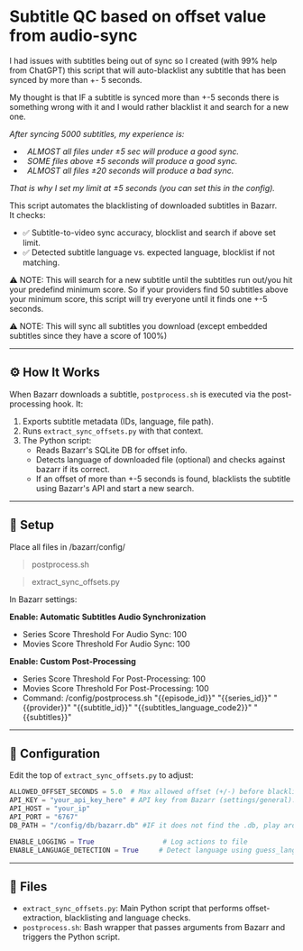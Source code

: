 # Subtitle QC based on offset value from audio-sync

I had issues with subtitles being out of sync so I created (with 99% help from ChatGPT) this script that will auto-blacklist any subtitle that has been synced by more than +- 5 seconds.

My thought is that IF a subtitle is synced more than +-5 seconds there is something wrong with it and I would rather blacklist it and search for a new one.

*After syncing 5000 subtitles, my experience is:*

-   *ALMOST all files under ±5 sec will produce a good sync.*
-   *SOME files above ±5 seconds will produce a good sync.*
-   *ALMOST all files ±20 seconds will produce a bad sync.*

*That is why I set my limit at ±5 seconds (you can set this in the config).*



This script automates the blacklisting of downloaded subtitles in Bazarr.  
It checks:

- ✅ Subtitle-to-video sync accuracy, blocklist and search if above set limit.
- ✅ Detected subtitle language vs. expected language, blocklist if not matching.


⚠️ NOTE: This will search for a new subtitle until the subtitles run out/you hit your predefind minimum score. So if your providers find 50 subtitles above your minimum score, this script will try everyone until it finds one +-5 seconds.

⚠️ NOTE: This will sync all subtitles you download (except embedded subtitles since they have a score of 100%)
 
---

## ⚙️ How It Works

When Bazarr downloads a subtitle, `postprocess.sh` is executed via the post-processing hook. It:

1. Exports subtitle metadata (IDs, language, file path).
2. Runs `extract_sync_offsets.py` with that context.
3. The Python script:
   - Reads Bazarr's SQLite DB for offset info.
   - Detects language of downloaded file (optional) and checks against bazarr if its correct.
   - If an offset of more than +-5 seconds is found, blacklists the subtitle using Bazarr's API and start a new search.

---

## 🔧 Setup

Place all files in /bazarr/config/
>postprocess.sh

>extract_sync_offsets.py

In Bazarr settings:

__Enable: Automatic Subtitles Audio Synchronization__
-  Series Score Threshold For Audio Sync: 100
-  Movies Score Threshold For Audio Sync: 100

__Enable: Custom Post-Processing__
 - Series Score Threshold For Post-Processing: 100
 - Movies Score Threshold For Post-Processing: 100
 - Command: /config/postprocess.sh "{{episode_id}}" "{{series_id}}" "{{provider}}" "{{subtitle_id}}" "{{subtitles_language_code2}}" "{{subtitles}}"

---


## 🔧 Configuration

Edit the top of `extract_sync_offsets.py` to adjust:

```python
ALLOWED_OFFSET_SECONDS = 5.0  # Max allowed offset (+/-) before blacklist occurs.
API_KEY = "your_api_key_here" # API key from Bazarr (settings/general).
API_HOST = "your_ip"
API_PORT = "6767"
DB_PATH = "/config/db/bazarr.db" #IF it does not find the .db, play around with this.

ENABLE_LOGGING = True                 # Log actions to file
ENABLE_LANGUAGE_DETECTION = True     # Detect language using guess_language
```
---

## 📂 Files

- `extract_sync_offsets.py`: Main Python script that performs offset-extraction, blacklisting and language checks.
- `postprocess.sh`: Bash wrapper that passes arguments from Bazarr and triggers the Python script.

